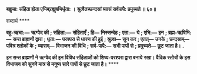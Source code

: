 **बह्वृचा: संहिता ह्येता एभिब्र्रह्मॢषभिर्धृता: ।** **श्रुत्वैतच्छन्दसां व्यासं सर्वपापै: प्रमुच्यते ॥ ६०॥** 

शब्दार्थ **** 

**बहु-ऋचा:—** **ऋग्वेद की** **; संहिता:—** **संहिताएँ** **; हि—** **निस्सन्देह** **; एता:—** **ये** **; एभि:—** **इन** **; ब्रह्म-ऋषिभि:—** **सन्त ब्राह्मणों** **द्वारा** **; धृता:—** **परश्परा से धारण की हुई** **; श्रुत्वा—** **सुन कर** **; एतत्—** **उनके** **; छन्दसाम्—** **पवित्र श्लोकों के** **; व्यासम्—** **विभाजन की विधि** **; सर्व-पापै:—** **सभी पापों से** **; प्रमुच्यते—** **छूट जाता है।** **.** 

**इन सन्त ब्राह्मणों ने ऋग्वेद की इन विविध संहिताओं को शिष्य-परश्परा द्वारा बनाये** **रखा। वैदिक स्तोत्रों के इस विभाजन को सुनने मात्र से मनुष्य सारे पापों से छूट जाता है।** **** 